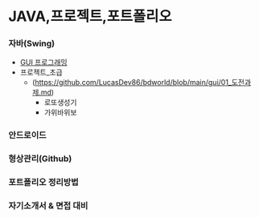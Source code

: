 # JAVA,프로젝트,포트폴리오

### 자바(Swing)
- [GUI 프로그래밍](https://github.com/LucasDev86/bdworld/blob/main/gui/gui.md)
- 프로젝트_초급
  - (https://github.com/LucasDev86/bdworld/blob/main/gui/01_도전과제.md)
    - 로또생성기
    - 가위바위보

### 안드로이드

### 형상관리(Github)

### 포트폴리오 정리방법

### 자기소개서 & 면접 대비
